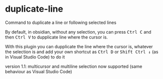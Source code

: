 # duplicate-line
 
Command to duplicate a line or following selected lines

By default, in obsidian, without any selection, you can press <kbd>Ctrl C</kbd> and then <kbd>Ctrl V</kbd> to dupplicate line where the cursor is. 

With this plugin you can dupplicate the line where the cursor is, whatever the selection is and add your own shortcut as <kbd>Ctrl D</kbd> or <kbd>Shift Ctrl ↓</kbd> (as in Visual Studio Code) to do it

version 1.1:
multicursor and multiline selection now supported (same behaviour as Visual Studio Code) 


